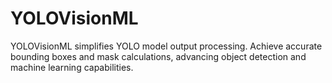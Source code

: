 # YOLOVisionML
YOLOVisionML simplifies YOLO model output processing. Achieve accurate bounding boxes and mask calculations, advancing object detection and machine learning capabilities.
